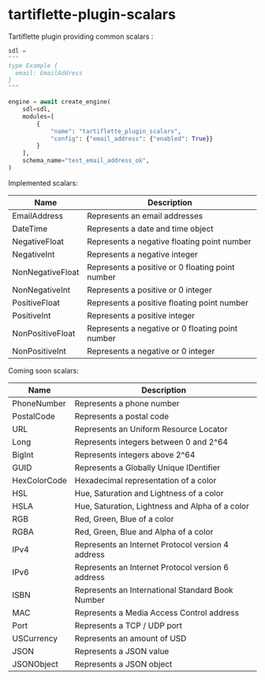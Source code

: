 # tartiflette-plugin-scalars

Tartiflette plugin providing common scalars : 

```python
sdl = 
"""
type Example {
  email: EmailAddress
}
"""

engine = await create_engine(
    sdl=sdl,
    modules=[
        {
            "name": "tartiflette_plugin_scalars",
            "config": {"email_address": {"enabled": True}}
        }
    ],
    schema_name="test_email_address_ok",
)
```

Implemented scalars:

| Name             | Description                                       |
|------------------|---------------------------------------------------|
| EmailAddress     | Represents an email addresses                     |
| DateTime         | Represents a date and time object                 |
| NegativeFloat    | Represents a negative floating point number       |
| NegativeInt      | Represents a negative integer                     |
| NonNegativeFloat | Represents a positive or 0 floating point number  |
| NonNegativeInt   | Represents a positive or 0 integer                |
| PositiveFloat    | Represents a positive floating point number       |
| PositiveInt      | Represents a positive integer                     |
| NonPositiveFloat | Represents a negative or 0 floating point number  |
| NonPositiveInt   | Represents a negative or 0 integer                |

Coming soon scalars:

| Name             | Description                                       |
|------------------|---------------------------------------------------|
| PhoneNumber      | Represents a phone number                         |
| PostalCode       | Represents a postal code                          |
| URL              | Represents an Uniform Resource Locator            |
| Long             | Represents integers between 0 and 2^64            |
| BigInt           | Represents integers above 2^64                    |
| GUID             | Represents a Globally Unique IDentifier           |
| HexColorCode     | Hexadecimal representation of a color             |
| HSL              | Hue, Saturation and Lightness of a color          |
| HSLA             | Hue, Saturation, Lightness and Alpha of a color   |
| RGB              | Red, Green, Blue of a color                       |
| RGBA             | Red, Green, Blue and Alpha of a color             |
| IPv4             | Represents an Internet Protocol version 4 address |
| IPv6             | Represents an Internet Protocol version 6 address |
| ISBN             | Represents an International Standard Book Number  |
| MAC              | Represents a Media Access Control address         |
| Port             | Represents a TCP / UDP port                       |
| USCurrency       | Represents an amount of USD                       |
| JSON             | Represents a JSON value                           |
| JSONObject       | Represents a JSON object                          |